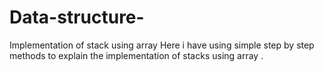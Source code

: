 # Data-structure-
Implementation of stack using array
Here i have using simple step by step methods to explain the implementation of stacks using array .
